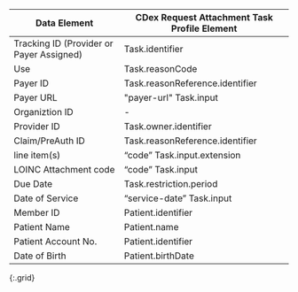 | Data Element                             | CDex Request Attachment Task Profile Element   |
|------------------------------------------|------------------------------------------------|
| Tracking ID (Provider or Payer Assigned) | Task.identifier                                |
| Use                                      | Task.reasonCode                                |
| Payer ID                                 | Task.reasonReference.identifier                |
| Payer URL                                | "payer-url" Task.input                         |
| Organiztion ID                           | -                                              |
| Provider ID                              | Task.owner.identifier                          |
| Claim/PreAuth ID                         | Task.reasonReference.identifier                |
| line item(s)                             | “code” Task.input.extension                    |
| LOINC Attachment code                    | “code” Task.input                              |
| Due Date                                 | Task.restriction.period                        |
| Date of Service                          | “service-date” Task.input                      |
| Member ID                                | Patient.identifier                             |
| Patient Name                             | Patient.name                                   |
| Patient Account No.                      | Patient.identifier                             |
| Date of Birth                            | Patient.birthDate                              |
{:.grid}